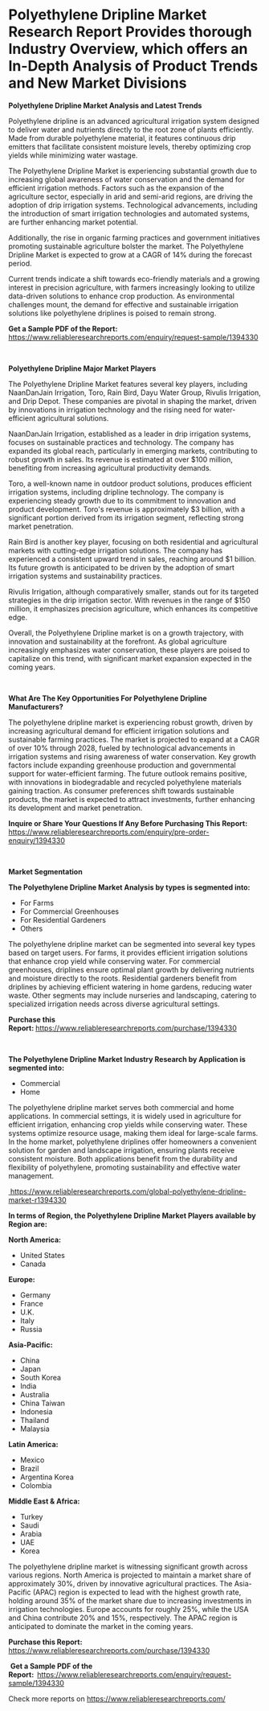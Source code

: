 <p><h1>Polyethylene Dripline Market Research Report Provides thorough Industry Overview, which offers an In-Depth Analysis of Product Trends and New Market Divisions</h1></p><p><strong>Polyethylene Dripline Market Analysis and Latest Trends</strong></p>
<p><p>Polyethylene dripline is an advanced agricultural irrigation system designed to deliver water and nutrients directly to the root zone of plants efficiently. Made from durable polyethylene material, it features continuous drip emitters that facilitate consistent moisture levels, thereby optimizing crop yields while minimizing water wastage. </p><p>The Polyethylene Dripline Market is experiencing substantial growth due to increasing global awareness of water conservation and the demand for efficient irrigation methods. Factors such as the expansion of the agriculture sector, especially in arid and semi-arid regions, are driving the adoption of drip irrigation systems. Technological advancements, including the introduction of smart irrigation technologies and automated systems, are further enhancing market potential.</p><p>Additionally, the rise in organic farming practices and government initiatives promoting sustainable agriculture bolster the market. The Polyethylene Dripline Market is expected to grow at a CAGR of 14% during the forecast period. </p><p>Current trends indicate a shift towards eco-friendly materials and a growing interest in precision agriculture, with farmers increasingly looking to utilize data-driven solutions to enhance crop production. As environmental challenges mount, the demand for effective and sustainable irrigation solutions like polyethylene driplines is poised to remain strong.</p></p>
<p><strong>Get a Sample PDF of the Report:&nbsp;</strong> <a href="https://www.reliableresearchreports.com/enquiry/request-sample/1394330?utm_campaign=3250&utm_medium=2&utm_source=Github&utm_content=ia&utm_term=22032025&utm_id=polyethylene-dripline">https://www.reliableresearchreports.com/enquiry/request-sample/1394330</a></p>
<p>&nbsp;</p>
<p><strong>Polyethylene Dripline Major Market Players</strong></p>
<p><p>The Polyethylene Dripline Market features several key players, including NaanDanJain Irrigation, Toro, Rain Bird, Dayu Water Group, Rivulis Irrigation, and Drip Depot. These companies are pivotal in shaping the market, driven by innovations in irrigation technology and the rising need for water-efficient agricultural solutions.</p><p>NaanDanJain Irrigation, established as a leader in drip irrigation systems, focuses on sustainable practices and technology. The company has expanded its global reach, particularly in emerging markets, contributing to robust growth in sales. Its revenue is estimated at over $100 million, benefiting from increasing agricultural productivity demands.</p><p>Toro, a well-known name in outdoor product solutions, produces efficient irrigation systems, including dripline technology. The company is experiencing steady growth due to its commitment to innovation and product development. Toro's revenue is approximately $3 billion, with a significant portion derived from its irrigation segment, reflecting strong market penetration.</p><p>Rain Bird is another key player, focusing on both residential and agricultural markets with cutting-edge irrigation solutions. The company has experienced a consistent upward trend in sales, reaching around $1 billion. Its future growth is anticipated to be driven by the adoption of smart irrigation systems and sustainability practices.</p><p>Rivulis Irrigation, although comparatively smaller, stands out for its targeted strategies in the drip irrigation sector. With revenues in the range of $150 million, it emphasizes precision agriculture, which enhances its competitive edge.</p><p>Overall, the Polyethylene Dripline market is on a growth trajectory, with innovation and sustainability at the forefront. As global agriculture increasingly emphasizes water conservation, these players are poised to capitalize on this trend, with significant market expansion expected in the coming years.</p></p>
<p>&nbsp;</p>
<p><strong>What Are The Key Opportunities For Polyethylene Dripline Manufacturers?</strong></p>
<p><p>The polyethylene dripline market is experiencing robust growth, driven by increasing agricultural demand for efficient irrigation solutions and sustainable farming practices. The market is projected to expand at a CAGR of over 10% through 2028, fueled by technological advancements in irrigation systems and rising awareness of water conservation. Key growth factors include expanding greenhouse production and governmental support for water-efficient farming. The future outlook remains positive, with innovations in biodegradable and recycled polyethylene materials gaining traction. As consumer preferences shift towards sustainable products, the market is expected to attract investments, further enhancing its development and market penetration.</p></p>
<p><strong>Inquire or Share Your Questions If Any Before Purchasing This Report:</strong> <a href="https://www.reliableresearchreports.com/enquiry/pre-order-enquiry/1394330?utm_campaign=3250&utm_medium=2&utm_source=Github&utm_content=ia&utm_term=22032025&utm_id=polyethylene-dripline">https://www.reliableresearchreports.com/enquiry/pre-order-enquiry/1394330</a></p>
<p>&nbsp;</p>
<p><strong>Market Segmentation</strong></p>
<p><strong>The Polyethylene Dripline Market Analysis by types is segmented into:</strong></p>
<p><ul><li>For Farms</li><li>For Commercial Greenhouses</li><li>For Residential Gardeners</li><li>Others</li></ul></p>
<p><p>The polyethylene dripline market can be segmented into several key types based on target users. For farms, it provides efficient irrigation solutions that enhance crop yield while conserving water. For commercial greenhouses, driplines ensure optimal plant growth by delivering nutrients and moisture directly to the roots. Residential gardeners benefit from driplines by achieving efficient watering in home gardens, reducing water waste. Other segments may include nurseries and landscaping, catering to specialized irrigation needs across diverse agricultural settings.</p></p>
<p><strong>Purchase this Report:&nbsp;</strong><a href="https://www.reliableresearchreports.com/purchase/1394330?utm_campaign=3250&utm_medium=2&utm_source=Github&utm_content=ia&utm_term=22032025&utm_id=polyethylene-dripline">https://www.reliableresearchreports.com/purchase/1394330</a></p>
<p>&nbsp;</p>
<p><strong>The Polyethylene Dripline Market Industry Research by Application is segmented into:</strong></p>
<p><ul><li>Commercial</li><li>Home</li></ul></p>
<p><p>The polyethylene dripline market serves both commercial and home applications. In commercial settings, it is widely used in agriculture for efficient irrigation, enhancing crop yields while conserving water. These systems optimize resource usage, making them ideal for large-scale farms. In the home market, polyethylene driplines offer homeowners a convenient solution for garden and landscape irrigation, ensuring plants receive consistent moisture. Both applications benefit from the durability and flexibility of polyethylene, promoting sustainability and effective water management.</p></p>
<p><a href="https://www.reliableresearchreports.com/global-polyethylene-dripline-market-r1394330?utm_campaign=3250&utm_medium=2&utm_source=Github&utm_content=ia&utm_term=22032025&utm_id=polyethylene-dripline">&nbsp;https://www.reliableresearchreports.com/global-polyethylene-dripline-market-r1394330</a></p>
<p><strong>In terms of Region, the Polyethylene Dripline Market Players available by Region are:</strong></p>
<p>
    <p> <strong> North America: </strong>
        <ul>
            <li>United States</li>
            <li>Canada</li>
        </ul>
        </p> 
    <p> <strong> Europe: </strong>
        <ul>
            <li>Germany</li>
            <li>France</li>
            <li>U.K.</li>
            <li>Italy</li>
            <li>Russia</li>
        </ul>
        </p> 
    <p> <strong> Asia-Pacific: </strong>
        <ul>
            <li>China</li>
            <li>Japan</li>
            <li>South Korea</li>
            <li>India</li>
            <li>Australia</li>
            <li>China Taiwan</li>
            <li>Indonesia</li>
            <li>Thailand</li>
            <li>Malaysia</li>
        </ul>
        </p> 
    <p> <strong> Latin America: </strong>
        <ul>
            <li>Mexico</li>
            <li>Brazil</li>
            <li>Argentina Korea</li>
            <li>Colombia</li>
        </ul>
        </p> 
    <p> <strong> Middle East & Africa: </strong>
        <ul>
            <li>Turkey</li>
            <li>Saudi</li>
            <li>Arabia</li>
            <li>UAE</li>
            <li>Korea</li>
        </ul>
    </p>
    </p>
<p><p>The polyethylene dripline market is witnessing significant growth across various regions. North America is projected to maintain a market share of approximately 30%, driven by innovative agricultural practices. The Asia-Pacific (APAC) region is expected to lead with the highest growth rate, holding around 35% of the market share due to increasing investments in irrigation technologies. Europe accounts for roughly 25%, while the USA and China contribute 20% and 15%, respectively. The APAC region is anticipated to dominate the market in the coming years.</p></p>
<p><strong>Purchase this Report: </strong><a href="https://www.reliableresearchreports.com/purchase/1394330?utm_campaign=3250&utm_medium=2&utm_source=Github&utm_content=ia&utm_term=22032025&utm_id=polyethylene-dripline">https://www.reliableresearchreports.com/purchase/1394330</a></p>
<p>&nbsp;<strong>Get a Sample PDF of the Report:&nbsp;&nbsp;</strong><a href="https://www.reliableresearchreports.com/enquiry/request-sample/1394330?utm_campaign=3250&utm_medium=2&utm_source=Github&utm_content=ia&utm_term=22032025&utm_id=polyethylene-dripline">https://www.reliableresearchreports.com/enquiry/request-sample/1394330</a></p>
<p><strong></strong></p>
<p>Check more reports on <a href="https://www.reliableresearchreports.com/?utm_campaign=3250&utm_medium=2&utm_source=Github&utm_content=ia&utm_term=22032025&utm_id=polyethylene-dripline">https://www.reliableresearchreports.com/</a></p>